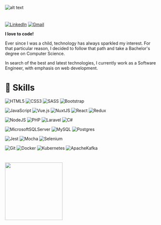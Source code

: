 ![alt text](https://i.imgur.com/UqLi5jK.png)

#

[![LinkedIn](https://img.shields.io/badge/Gustavo%20Mancuzo-392560?style=for-the-badge&logo=linkedin&logoColor=white)](https://in.linkedin.com/in/gustavosmanc)
[![Gmail](https://img.shields.io/badge/gustavosmanc@gmail.com-392560?style=for-the-badge&logo=gmail&logoColor=white&link=mailto:gustavosmanc@gmail.com)](mailto:gustavosmanc@gmail.com)

**I love to code!**

Ever since I was a child, technology has always sparkled my interest. For that particular reason, I decided to follow that path and take a Bachelor's degree on Computer Science.

In search of the best and latest technologies, I currently work as a Software Engineer, with emphasis on web development.

# 🚀 Skills

![HTML5](https://img.shields.io/badge/html5-392560.svg?style=for-the-badge&logo=html5&logoColor=white)
![CSS3](https://img.shields.io/badge/css3-392560.svg?style=for-the-badge&logo=css3&logoColor=white)
![SASS](https://img.shields.io/badge/SASS-392560.svg?style=for-the-badge&logo=SASS&logoColor=white)
![Bootstrap](https://img.shields.io/badge/bootstrap-392560.svg?style=for-the-badge&logo=bootstrap&logoColor=white)

![JavaScript](https://img.shields.io/badge/javascript-392560.svg?style=for-the-badge&logo=javascript&logoColor=white)
![Vue.js](https://img.shields.io/badge/vuejs-392560.svg?style=for-the-badge&logo=vuedotjs&logoColor=white)
![NuxtJS](https://img.shields.io/badge/Nuxt-392560?style=for-the-badge&logo=nuxt.js&logoColor=white)
![React](https://img.shields.io/badge/react-392560.svg?style=for-the-badge&logo=react&logoColor=white)
![Redux](https://img.shields.io/badge/redux-392560.svg?style=for-the-badge&logo=redux&logoColor=white)

![NodeJS](https://img.shields.io/badge/node.js-392560?style=for-the-badge&logo=node.js&logoColor=white)
![PHP](https://img.shields.io/badge/php-392560.svg?style=for-the-badge&logo=php&logoColor=white)
![Laravel](https://img.shields.io/badge/laravel-392560.svg?style=for-the-badge&logo=laravel&logoColor=white)
![C#](https://img.shields.io/badge/c%23-392560.svg?style=for-the-badge&logo=c-sharp&logoColor=white)

![MicrosoftSQLServer](https://img.shields.io/badge/Microsoft%20SQL%20Sever-392560?style=for-the-badge&logo=microsoft%20sql%20server&logoColor=white)
![MySQL](https://img.shields.io/badge/mysql-392560.svg?style=for-the-badge&logo=mysql&logoColor=white)
![Postgres](https://img.shields.io/badge/postgres-392560.svg?style=for-the-badge&logo=postgresql&logoColor=white)

![Jest](https://img.shields.io/badge/-jest-392560?style=for-the-badge&logo=jest&logoColor=white)
![Mocha](https://img.shields.io/badge/-mocha-392560?style=for-the-badge&logo=mocha&logoColor=white)
![Selenium](https://img.shields.io/badge/Selenium-392560?style=for-the-badge&logo=Selenium&logoColor=white)

![Git](https://img.shields.io/badge/git-392560.svg?style=for-the-badge&logo=git&logoColor=white)
![Docker](https://img.shields.io/badge/docker-392560.svg?style=for-the-badge&logo=docker&logoColor=white)
![Kubernetes](https://img.shields.io/badge/kubernetes-392560.svg?style=for-the-badge&logo=kubernetes&logoColor=white)
![ApacheKafka](https://img.shields.io/badge/Apache_Kafka-392560?style=for-the-badge&logo=apache-kafka&logoColor=white)

#

<img src = "https://github-readme-stats.vercel.app/api?username=gustavosmanc&show_icons=true&title_color=392560&text_color=392560&icon_color=392560" height = 190>
